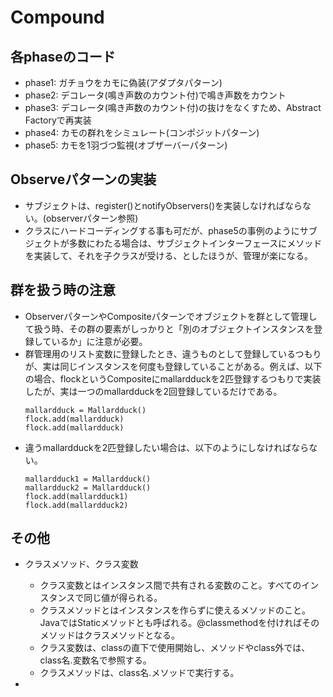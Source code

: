 # Compound
## 各phaseのコード
- phase1:  ガチョウをカモに偽装(アダプタパターン)
- phase2:  デコレータ(鳴き声数のカウント付)で鳴き声数をカウント
- phase3:  デコレータ(鳴き声数のカウント付)の抜けをなくすため、Abstract Factoryで再実装
- phase4:  カモの群れをシミュレート(コンポジットパターン)
- phase5:  カモを1羽づつ監視(オブザーバーパターン)

## Observeパターンの実装
- サブジェクトは、register()とnotifyObservers()を実装しなければならない。(observerパターン参照)
- クラスにハードコーディングする事も可だが、phase5の事例のようにサブジェクトが多数にわたる場合は、サブジェクトインターフェースにメソッドを実装して、それを子クラスが受ける、としたほうが、管理が楽になる。

## 群を扱う時の注意
- ObserverパターンやCompositeパターンでオブジェクトを群として管理して扱う時、その群の要素がしっかりと「別のオブジェクトインスタンスを登録しているか」に注意が必要。
- 群管理用のリスト変数に登録したとき、違うものとして登録しているつもりが、実は同じインスタンスを何度も登録していることがある。例えば、以下の場合、flockというCompositeにmallardduckを2匹登録するつもりで実装したが、実は一つのmallardduckを2回登録しているだけである。
  ```
  mallardduck = Mallardduck()
  flock.add(mallardduck)
  flock.add(mallardduck)
  ```
- 違うmallardduckを2匹登録したい場合は、以下のようにしなければならない。
  ```
  mallardduck1 = Mallardduck()
  mallardduck2 = Mallardduck()
  flock.add(mallardduck1)
  flock.add(mallardduck2)
  ```
## その他
- クラスメソッド、クラス変数
  - クラス変数とはインスタンス間で共有される変数のこと。すべてのインスタンスで同じ値が得られる。
  - クラスメソッドとはインスタンスを作らずに使えるメソッドのこと。JavaではStaticメソッドとも呼ばれる。@classmethodを付ければそのメソッドはクラスメソッドとなる。
  - クラス変数は、classの直下で使用開始し、メソッドやclass外では、class名.変数名で参照する。
  - クラスメソッドは、class名.メソッドで実行する。

- 